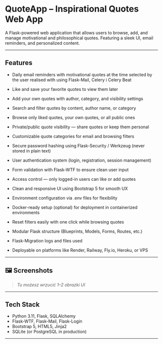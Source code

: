 # QuoteApp – Inspirational Quotes Web App

A Flask-powered web application that allows users to browse, add, and manage motivational and philosophical quotes. Featuring a sleek UI, email reminders, and personalized content.

---

## Features

- Daily email reminders with motivational quotes at the time selected by the user realised with using Flask-Mail, Celery i Celery Beat

- Like and save your favorite quotes to view them later

- Add your own quotes with author, category, and visibility settings

- Search and filter quotes by content, author name, or category

- Browse only liked quotes, your own quotes, or all public ones

- Private/public quote visibility — share quotes or keep them personal

- Customizable quote categories for email and browsing filters

- Secure password hashing using Flask-Security / Werkzeug (never stored in plain text)

- User authentication system (login, registration, session management)

- Form validation with Flask-WTF to ensure clean user input

- Access control — only logged-in users can like or add quotes

- Clean and responsive UI using Bootstrap 5 for smooth UX

- Environment configuration via .env files for flexibility

- Docker-ready setup (optional) for deployment in containerized environments

- Reset filters easily with one click while browsing quotes

- Modular Flask structure (Blueprints, Models, Forms, Routes, etc.)

- Flask-Migration logs and files used

- Deployable on platforms like Render, Railway, Fly.io, Heroku, or VPS

---

## 🖼️ Screenshots

> _Tu możesz wrzucić 1–2 obrazki UI_

---

## Tech Stack

- Python 3.11, Flask, SQLAlchemy
- Flask-WTF, Flask-Mail, Flask-Login
- Bootstrap 5, HTML5, Jinja2
- SQLite (or PostgreSQL in production)

---
